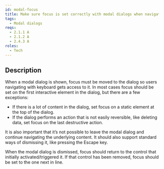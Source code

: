 ```yaml
---
id: modal-focus
title: Make sure focus is set correctly with modal dialogs when navigating with keyboard
tags:
  - Modal dialogs
reqs:
  - 2.1.1 A
  - 2.1.2 A
  - 2.4.3 A
roles:
  - Tech
---
```


## Description

When a modal dialog is shown, focus must be moved to the dialog so users navigating with keyboard gets access to it. In most cases focus should be set on the first interactive element in the dialog, but there are a few exceptions:

- If there is a lot of content in the dialog, set focus on a static element at the top of the dialog.
- If the dialog performs an action that is not easily reversible, like deleting data, set focus on the last destructive action.

It is also important that it’s not possible to leave the modal dialog and continue navigating the underlying content. It should also support standard ways of dismissing it, like pressing the Escape key.

When the modal dialog is dismissed, focus should return to the control that initially activated/triggered it. If that control has been removed, focus should be set to the one next in line.
